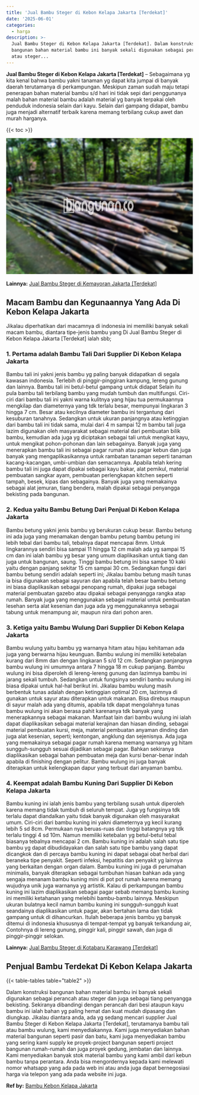 ```yaml
---
title: 'Jual Bambu Steger di Kebon Kelapa Jakarta [Terdekat]'
date: '2025-06-01'
categories:
  - harga
description: >-
  Jual Bambu Steger di Kebon Kelapa Jakarta [Terdekat]. Dalam konstruksi
  bangunan bahan material bambu ini banyak sekali digunakan sebagai perancah
  atau steger...
---
```


**Jual Bambu Steger di Kebon Kelapa Jakarta \[Terdekat\]** – Sebagaimana yg kita kenal bahwa bambu yakni tanaman yg dapat kita jumpai di banyak daerah terutamanya di perkampungan. Meskipun zaman sudah maju tetapi penerapan bahan material bambu s/d hari ini tidak sepi dari penggunanya malah bahan material bambu adalah material yg banyak terpakai oleh penduduk indonesia selain dari kayu. Selain dari gampang didapat, bambu juga menjadi alternatif terbaik karena memang terbilang cukup awet dan murah harganya.

{{< toc >}}

![Jual Bambu Steger di Kebon Kelapa Jakarta [Terdekat]](/images/jual-bambu-tali-11.png)

**Lainnya:** [Jual Bambu Steger di Kemayoran Jakarta \[Terdekat\]](https://bambu.bangunan.co/jual-bambu-steger-di-kemayoran-jakarta-terdekat/)

## Macam Bambu dan Kegunaannya Yang Ada Di Kebon Kelapa Jakarta

Jikalau diperhatikan dari macamnya di indonesia ini memiliki banyak sekali macam bambu, diantara tipe-jenis bambu yang Di Jual Bambu Steger di Kebon Kelapa Jakarta \[Terdekat\] ialah sbb;

### 1\. Pertama adalah Bambu Tali Dari Supplier Di Kebon Kelapa Jakarta

Bambu tali ini yakni jenis bambu yg paling banyak didapatkan di segala kawasan indonesia. Terlebih di pinggir-pinggiran kampung, lereng gunung dan lainnya. Bambu tali ini betul-betul gampang untuk didapat Selain itu pula bambu tali terbilang bambu yang mudah tumbuh dan multifungsi. Ciri-ciri dari bambu tali ini yakni warna kulitnya yang hijau tua permukaannya mengkilap dan diameternya yang tdk terlalu besar, mempunyai lingkaran 3 hingga 7 cm. Besar atau kecilnya diameter bambu ini tergantung dari kesuburan tanahnya. Sedangkan untuk ukuran panjangnya atau ketinggian dari bambu tali ini tidak sama, mulai dari 4 m sampai 12 m bambu tali juga lazim digunakan oleh masyarakat sebagai material dari pembuatan bilik bambu, kemudian ada juga yg diciptakan sebagai tali untuk mengikat kayu, untuk mengikat pohon-pohonan dan lain sebagainya. Banyak juga yang menerapkan bambu tali ini sebagai pagar rumah atau pagar kebun dan juga banyak yang mengaplikasikannya untuk rambatan tanaman seperti tanaman kacang-kacangan, umbi-umbian dan semacamnya. Apabila telah kering bambu tali ini juga dapat dipakai sebagai kayu bakar, alat pemikul, material pembuatan sangkar ayam, pembuatan perlengkapan kitchen seperti tampah, besek, kipas dan sebagainya. Banyak juga yang memakainya sebagai alat jemuran, tiang bendera, malah dipakai sebagai penyangga bekisting pada bangunan.

### 2\. Kedua yaitu Bambu Betung Dari Penjual Di Kebon Kelapa Jakarta

Bambu betung yakni jenis bambu yg berukuran cukup besar. Bambu betung ini ada juga yang menamakan dengan bambu petung bambu petung ini lebih tebal dari bambu tali, tebalnya dapat mencapai 8mm. Untuk lingkarannya sendiri bisa sampai 11 hingga 12 cm malah ada yg sampai 15 cm dan ini ialah bambu yg besar yang umum diaplikasikan untuk tiang dan juga untuk bangunan, saung. Tinggi bambu betung ini bisa sampe 10 kaki yaitu dengan panjang sekitar 15 cm sampai 30 cm. Sedangkan fungsi dari bambu betung sendiri adalah seperti ini; Jikalau bambu betung masih tunas ia bisa digunakan sebagai sayuran dan apabila telah besar bambu betung ini biasa diaplikasikan sebagai penopang rumah, dipakai juga sebagai material pembuatan gazebo atau dipakai sebagai penyangga rangka atap rumah. Banyak juga yang menggunakan sebagai material untuk pembuatan lesehan serta alat kesenian dan juga ada yg menggunakannya sebagai tabung untuk menampung air, maupun nira dari pohon aren.

### 3\. Ketiga yaitu Bambu Wulung Dari Supplier Di Kebon Kelapa Jakarta

Bambu wulung yaitu bambu yg warnanya hitam atau hijau kehitaman ada juga yang berwarna hijau keunguan. Bambu wulung ini memiliki ketebalan kurang dari 8mm dan dengan lingkaran 5 s/d 12 cm. Sedangkan panjangnya bambu wulung ini umumnya antara 7 hingga 18 m cukup panjang. Bambu wulung ini bisa diperoleh di lereng-lereng gunung dan lazimnya bambu ini jarang sekali tumbuh. Sedangkan untuk fungsinya sendiri bambu wulung ini biasa dipakai untuk hal-hal berikut ini. Jikalau bambu wulung masih berbentuk tunas adalah dengan ketinggian optimal 20 cm, lazimnya di gunakan untuk sayur atau diterapkan untuk makanan. Bisa direbus maupun di sayur malah ada yang ditumis, apabila tdk dapat mengolahnya tunas bambu wulung ini akan berasa pahit karenanya tdk banyak yang menerapkannya sebagai makanan. Manfaat lain dari bambu wulung ini ialah dapat diaplikasikan sebagai material kerajinan dan hiasan dinding, sebagai material pembuatan kursi, meja, material pembuatan anyaman dinding dan juga alat kesenian, seperti; kentongan, angklung dan sejenisnya. Ada juga yang memakainya sebagai pagar rumah karena memang warnanya yg hitam sungguh-sungguh sesuai dijadikan sebagai pagar. Bahkan sekiranya diaplikasikan sebagai bahan pembuatan meja dan kursi benar-benar indah apabila di finishing dengan pelitur. Bambu wulung ini juga banyak diterapkan untuk kelengkapan dapur yang terbuat dari anyaman bambu.

### 4\. Keempat adalah Bambu Kuning Dari Supplier Di Kebon Kelapa Jakarta

Bambu kuning ini ialah jenis bambu yang terbilang susah untuk diperoleh karena memang tidak tumbuh di seluruh tempat. Juga yg fungsinya tdk terlalu dapat diandalkan yaitu tidak banyak digunakan oleh masyarakat umum. Ciri-ciri dari bambu kuning ini yakni diameternya yg kecil kurang lebih 5 sd 8cm. Permukaan nya beruas-ruas dan tinggi batangnya yg tdk terlalu tinggi 4 sd 10m. Namun memiliki ketebalan yg betul-betul tebal biasanya tebalnya mencapai 2 cm. Bambu kuning ini adalah salah satu tipe bambu yg dapat dibudidayakan dan salah satu tipe bambu yang dapat dicangkok dan di percaya bambu kuning ini dapat sebagai obat herbal dari beraneka tipe penyakit. Seperti infeksi, hepatitis dan penyakit yg lainnya yang berkaitan dengan organ dalam. Bambu kuning ini juga di perumahan minimalis, banyak diterapkan sebagai tumbuhan hiasan bahkan ada yang sengaja menanam bambu kuning mini di pot pot rumah karena memang wujudnya unik juga warnanya yg artistik. Kalau di perkampungan bambu kuning ini lazim diaplikasikan sebagai pagar sebab memang bambu kuning ini memiliki ketahanan yang melebihi bambu-bambu lainnya. Meskipun ukuran bulatnya kecil namun bambu kuning ini sungguh-sungguh kuat seandainya diaplikasikan untuk pagar, akan bertahan lama dan tidak gampang untuk di dihancurkan. Itulah beberapa jenis bambu yg banyak ditemui di indonesia khususnya di tempat-tempat yg banyak terkandung air, Contohnya di lereng gunung, pinggir kali, pinggir sawah, dan juga di pinggir-pinggir selokan.

**Lainnya:** [Jual Bambu Steger di Kotabaru Karawang \[Terdekat\]](https://bambu.bangunan.co/jual-bambu-steger-di-kotabaru-karawang-terdekat/)

## Penjual Bambu Terdekat Di Kebon Kelapa Jakarta

{{< table-tables table="table2" >}}

Dalam konstruksi bangunan bahan material bambu ini banyak sekali digunakan sebagai perancah atau steger dan juga sebagai tiang penyangga bekisting. Sekiranya dibandingi dengan perancah dari besi ataupun kayu bambu ini ialah bahan yg paling hemat dan kuat mudah dipasang dan diungkap. Jikalau diantara anda, ada yg sedang mencari supplier Jual Bambu Steger di Kebon Kelapa Jakarta \[Terdekat\], terutamanya bambu tali atau bambu wulung, kami menyediakannya. Kami juga menyediakan bahan material bangunan seperti pasir dan batu, kami juga menyediakan bambu yang sering kami supply ke proyek-project bangunan seperti project bangunan rumah-rumah dan juga proyek gedung, jembatan dan lainnya. Kami menyediakan banyak stok material bambu yang kami ambil dari kebun bambu tanpa perantara. Anda bisa mengordernya kepada kami melewati nomor whatsapp yang ada pada web ini atau anda juga dapat bernegosiasi harga via telepon yang ada pada website ini juga.

**Ref by:** [Bambu Kebon Kelapa Jakarta](https://id.wikipedia.org/wiki/Bambu)
